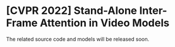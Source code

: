 # [CVPR 2022] Stand-Alone Inter-Frame Attention in Video Models

The related source code and models will be released soon.
